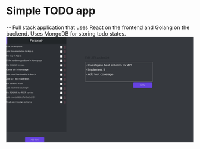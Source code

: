 # Simple TODO app
-- Full stack application that uses React on the frontend and Golang on the backend. Uses MongoDB for storing todo states.
![image](./src/todo_app.jpg)
